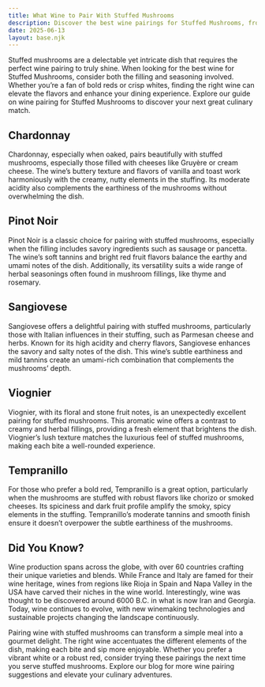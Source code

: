 ```yaml
---
title: What Wine to Pair With Stuffed Mushrooms
description: Discover the best wine pairings for Stuffed Mushrooms, from bold reds to crisp whites.
date: 2025-06-13
layout: base.njk
---
```


Stuffed mushrooms are a delectable yet intricate dish that requires the perfect wine pairing to truly shine. When looking for the best wine for Stuffed Mushrooms, consider both the filling and seasoning involved. Whether you’re a fan of bold reds or crisp whites, finding the right wine can elevate the flavors and enhance your dining experience. Explore our guide on wine pairing for Stuffed Mushrooms to discover your next great culinary match.

## Chardonnay

Chardonnay, especially when oaked, pairs beautifully with stuffed mushrooms, especially those filled with cheeses like Gruyère or cream cheese. The wine’s buttery texture and flavors of vanilla and toast work harmoniously with the creamy, nutty elements in the stuffing. Its moderate acidity also complements the earthiness of the mushrooms without overwhelming the dish.

## Pinot Noir

Pinot Noir is a classic choice for pairing with stuffed mushrooms, especially when the filling includes savory ingredients such as sausage or pancetta. The wine’s soft tannins and bright red fruit flavors balance the earthy and umami notes of the dish. Additionally, its versatility suits a wide range of herbal seasonings often found in mushroom fillings, like thyme and rosemary.

## Sangiovese

Sangiovese offers a delightful pairing with stuffed mushrooms, particularly those with Italian influences in their stuffing, such as Parmesan cheese and herbs. Known for its high acidity and cherry flavors, Sangiovese enhances the savory and salty notes of the dish. This wine’s subtle earthiness and mild tannins create an umami-rich combination that complements the mushrooms’ depth.

## Viognier

Viognier, with its floral and stone fruit notes, is an unexpectedly excellent pairing for stuffed mushrooms. This aromatic wine offers a contrast to creamy and herbal fillings, providing a fresh element that brightens the dish. Viognier’s lush texture matches the luxurious feel of stuffed mushrooms, making each bite a well-rounded experience.

## Tempranillo

For those who prefer a bold red, Tempranillo is a great option, particularly when the mushrooms are stuffed with robust flavors like chorizo or smoked cheeses. Its spiciness and dark fruit profile amplify the smoky, spicy elements in the stuffing. Tempranillo’s moderate tannins and smooth finish ensure it doesn’t overpower the subtle earthiness of the mushrooms.

## Did You Know?

Wine production spans across the globe, with over 60 countries crafting their unique varieties and blends. While France and Italy are famed for their wine heritage, wines from regions like Rioja in Spain and Napa Valley in the USA have carved their niches in the wine world. Interestingly, wine was thought to be discovered around 6000 B.C. in what is now Iran and Georgia. Today, wine continues to evolve, with new winemaking technologies and sustainable projects changing the landscape continuously.

Pairing wine with stuffed mushrooms can transform a simple meal into a gourmet delight. The right wine accentuates the different elements of the dish, making each bite and sip more enjoyable. Whether you prefer a vibrant white or a robust red, consider trying these pairings the next time you serve stuffed mushrooms. Explore our blog for more wine pairing suggestions and elevate your culinary adventures.